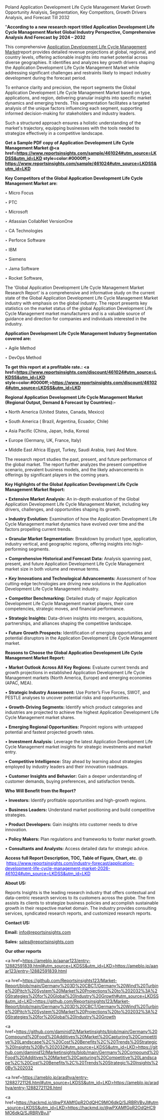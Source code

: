 Poland Application Development Life Cycle Management Market Growth Opportunity Analysis, Segmentation, Key Competitors, Growth Drivers Analysis, and Forecast Till 2032

"<strong>According to a new research report titled Application Development Life Cycle Management Market Global Industry Perspective, Comprehensive Analysis And Forecast by 2024 – 2032</strong>

This comprehensive <a href=https://www.reportsinsights.com/sample/461024>Application Development Life Cycle Management Market</a>report provides detailed revenue projections at global, regional, and country levels, offering actionable insights into market potential across diverse geographies. It identifies and analyzes key growth drivers shaping the Application Development Life Cycle Management Market while addressing significant challenges and restraints likely to impact industry development during the forecast period.

To enhance clarity and precision, the report segments the Global Application Development Life Cycle Management Market based on type, applications, and region, delivering granular insights into specific market dynamics and emerging trends. This segmentation facilitates a targeted analysis of the unique factors influencing each segment, supporting informed decision-making for stakeholders and industry leaders.

Such a structured approach ensures a holistic understanding of the market's trajectory, equipping businesses with the tools needed to strategize effectively in a competitive landscape.

<strong>Get a Sample PDF copy of Application Development Life Cycle Management Market </strong><strong>@<a href=https://www.reportsinsights.com/sample/461024#utm_source=LKDSS&utm_id=LKD style=color:#0000ff;> https://www.reportsinsights.com/sample/461024#utm_source=LKDSS&utm_id=LKD</a></strong></font>

<strong>Key Competitors of the Global Application Development Life Cycle Management Market are:</strong>

‣ Micro Focus

‣ PTC

‣ Microsoft

‣ Atlassian CollabNet VersionOne

‣ CA Technologies

‣ Perforce Software

‣ IBM

‣ Siemens

‣ Jama Software

‣ Rocket Software,

The ‘Global Application Development Life Cycle Management Market Research Report’ is a comprehensive and informative study on the current state of the Global Application Development Life Cycle Management Market industry with emphasis on the global industry. The report presents key statistics on the market status of the global Application Development Life Cycle Management market manufacturers and is a valuable source of guidance and direction for companies and individuals interested in the industry.

<strong>Application Development Life Cycle Management Industry Segmentation covered are:</strong>

‣ Agile Method

‣ DevOps Method

<strong>To get this report at a profitable rate.: <a href=https://www.reportsinsights.com/discount/461024#utm_source=LKDSS&utm_id=LKD style=color:#0000ff;>https://www.reportsinsights.com/discount/461024#utm_source=LKDSS&utm_id=LKD</a></strong></font>

<strong>Regional Application Development Life Cycle Management Market (Regional Output, Demand &amp; Forecast by Countries):-</strong>

• North America (United States, Canada, Mexico)

• South America ( Brazil, Argentina, Ecuador, Chile)

• Asia Pacific (China, Japan, India, Korea)

• Europe (Germany, UK, France, Italy)

• Middle East Africa (Egypt, Turkey, Saudi Arabia, Iran) And More.

The research report studies the past, present, and future performance of the global market. The report further analyzes the present competitive scenario, prevalent business models, and the likely advancements in offerings by significant players in the coming years.

<strong>Key Highlights of the Global Application Development Life Cycle Management Market Report:</strong>

• <strong>Extensive Market Analysis:</strong> An in-depth evaluation of the Global Application Development Life Cycle Management Market, including key drivers, challenges, and opportunities shaping its growth.

• <strong>Industry Evolution:</strong> Examination of how the Application Development Life Cycle Management market dynamics have evolved over time and the factors propelling current trends.

• <strong>Granular Market Segmentation:</strong> Breakdown by product type, application, industry vertical, and geographic regions, offering insights into high-performing segments.

• <strong>Comprehensive Historical and Forecast Data:</strong> Analysis spanning past, present, and future Application Development Life Cycle Management market size in both volume and revenue terms.

• <strong>Key Innovations and Technological Advancements:</strong> Assessment of how cutting-edge technologies are driving new solutions in the Application Development Life Cycle Management industry.

• <strong>Competitor Benchmarking:</strong> Detailed study of major Application Development Life Cycle Management market players, their core competencies, strategic moves, and financial performance.

• <strong>Strategic Insights:</strong> Data-driven insights into mergers, acquisitions, partnerships, and alliances shaping the competitive landscape.

• <strong>Future Growth Prospects:</strong> Identification of emerging opportunities and potential disruptors in the Application Development Life Cycle Management market.

<strong>Reasons to Choose the Global Application Development Life Cycle Management Market Report:</strong>

• <strong>Market Outlook Across All Key Regions:</strong> Evaluate current trends and growth projections in established Application Development Life Cycle Management markets (North America, Europe) and emerging economies (APAC, MEA).

• <strong>Strategic Industry Assessment:</strong> Use Porter’s Five Forces, SWOT, and PESTLE analyses to uncover potential risks and opportunities.

• <strong>Growth-Driving Segments:</strong> Identify which product categories and industries are projected to achieve the highest Application Development Life Cycle Management market shares.

• <strong>Emerging Regional Opportunities:</strong> Pinpoint regions with untapped potential and fastest projected growth rates.

• <strong>Investment Analysis:</strong> Leverage the latest Application Development Life Cycle Management market insights for strategic investments and market entry.

• <strong>Competitive Intelligence:</strong> Stay ahead by learning about strategies employed by industry leaders and their innovation roadmaps.

• <strong>Customer Insights and Behavior:</strong> Gain a deeper understanding of customer demands, buying preferences, and satisfaction trends.

<strong>Who Will Benefit from the Report?</strong>

• <strong>Investors:</strong> Identify profitable opportunities and high-growth regions.

• <strong>Business Leaders:</strong> Understand market positioning and build competitive strategies.

• <strong>Product Developers:</strong> Gain insights into customer needs to drive innovation.

• <strong>Policy Makers:</strong> Plan regulations and frameworks to foster market growth.

• <strong>Consultants and Analysts:</strong> Access detailed data for strategic advice.
</ul>
<strong>Access full Report Description, TOC, Table of Figure, Chart, etc. </strong>@  <a href=https://www.reportsinsights.com/industry-forecast/application-development-life-cycle-management-market-2026-461024#utm_source=LKDSS&utm_id=LKD style=color:#0000ff;>https://www.reportsinsights.com/industry-forecast/application-development-life-cycle-management-market-2026-461024#utm_source=LKDSS&utm_id=LKD</a></font>

<strong><strong>About US</strong>:</strong>

Reports Insights is the leading research industry that offers contextual and data-centric research services to its customers across the globe. The firm assists its clients to strategize business policies and accomplish sustainable growth in their respective market domain. The industry provides consulting services, syndicated research reports, and customized research reports.

<strong>Contact US:</strong>

<p class=""""><b>Email:</b> <a href=mailto:info@reportsinsights.com>info@reportsinsights.com</a></p>
<p class=""""><b>Sales:</b> <a href=mailto:sales@reportsinsights.com>sales@reportsinsights.com</a></p>

<strong>Our other reports</strong>

<a href=https://ameblo.jp/aanar123/entry-12882591839.html#utm_source=LKDSS&utm_id=LKD>https://ameblo.jp/aanar123/entry-12882591839.html</a>

<a href=https://github.com/Reportsinsights123/Market-Report/blob/main/Germany%203D%20CBCT/Germany%20Wind%20Turbine%20Pitch%20System%20Market%20Projections%20to%202032%3A%20Strategies%20for%20Global%20Industry%20Growth#utm_source=LKDSS&utm_id=LKD>https://github.com/Reportsinsights123/Market-Report/blob/main/Germany%203D%20CBCT/Germany%20Wind%20Turbine%20Pitch%20System%20Market%20Projections%20to%202032%3A%20Strategies%20for%20Global%20Industry%20Growth</a>

<a href=https://github.com/daminid12/Marketinsights/blob/main/Germany%20Compound%20Food%20Additives%20Market%20Capturing%20Competitive%20Landscape%2C%20Cost%20Benefits%2C%20Trends%20Strategic%20Insights%20By%202032#utm_source=LKDSS&utm_id=LKD>https://github.com/daminid12/Marketinsights/blob/main/Germany%20Compound%20Food%20Additives%20Market%20Capturing%20Competitive%20Landscape%2C%20Cost%20Benefits%2C%20Trends%20Strategic%20Insights%20By%202032</a>

<a href=https://ameblo.jp/aradhya/entry-12882721126.html#utm_source=LKDSS&utm_id=LKD>https://ameblo.jp/aradhya/entry-12882721126.html</a>

<a href=https://hackmd.io/@wPXAMfGpR2OdQHC9MO6dkQ/SJRBRVBvJl#utm_source=LKDSS&utm_id=LKD>https://hackmd.io/@wPXAMfGpR2OdQHC9MO6dkQ/SJRBRVBvJl</a>"
